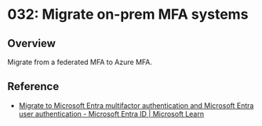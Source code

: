 # 032: Migrate on-prem MFA systems

## Overview

Migrate from a federated MFA to Azure MFA.

## Reference

* [Migrate to Microsoft Entra multifactor authentication and Microsoft Entra user authentication - Microsoft Entra ID | Microsoft Learn](https://learn.microsoft.com/en-us/entra/identity/authentication/how-to-migrate-mfa-server-to-mfa-user-authentication)
